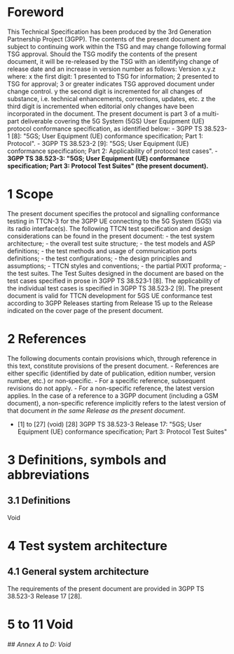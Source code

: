 # Foreword
This Technical Specification has been produced by the 3rd Generation
Partnership Project (3GPP).
The contents of the present document are subject to continuing work within the
TSG and may change following formal TSG approval. Should the TSG modify the
contents of the present document, it will be re-released by the TSG with an
identifying change of release date and an increase in version number as
follows:
Version x.y.z
where:
x the first digit:
1 presented to TSG for information;
2 presented to TSG for approval;
3 or greater indicates TSG approved document under change control.
y the second digit is incremented for all changes of substance, i.e. technical
enhancements, corrections, updates, etc.
z the third digit is incremented when editorial only changes have been
incorporated in the document.
The present document is part 3 of a multi-part deliverable covering the 5G
System (5GS) User Equipment (UE) protocol conformance specification, as
identified below:
\- 3GPP TS 38.523-1 [8]: \"5GS; User Equipment (UE) conformance specification;
Part 1: Protocol\".
\- 3GPP TS 38.523-2 [9]: \"5GS; User Equipment (UE) conformance specification;
Part 2: Applicability of protocol test cases\".
\- **3GPP TS 38.523-3: \"5GS; User Equipment (UE) conformance specification;
Part 3: Protocol Test Suites\" (the present document).**
# 1 Scope
The present document specifies the protocol and signalling conformance testing
in TTCN-3 for the 3GPP UE connecting to the 5G System (5GS) via its radio
interface(s).
The following TTCN test specification and design considerations can be found
in the present document:
\- the test system architecture;
\- the overall test suite structure;
\- the test models and ASP definitions;
\- the test methods and usage of communication ports definitions;
\- the test configurations;
\- the design principles and assumptions;
\- TTCN styles and conventions;
\- the partial PIXIT proforma;
\- the test suites.
The Test Suites designed in the document are based on the test cases specified
in prose in 3GPP TS 38.523‑1 [8]. The applicability of the individual test
cases is specified in 3GPP TS 38.523‑2 [9].
The present document is valid for TTCN development for 5GS UE conformance test
according to 3GPP Releases starting from Release 15 up to the Release
indicated on the cover page of the present document.
# 2 References
The following documents contain provisions which, through reference in this
text, constitute provisions of the present document.
\- References are either specific (identified by date of publication, edition
number, version number, etc.) or non‑specific.
\- For a specific reference, subsequent revisions do not apply.
\- For a non-specific reference, the latest version applies. In the case of a
reference to a 3GPP document (including a GSM document), a non-specific
reference implicitly refers to the latest version of that document _in the
same Release as the present document_.
  * [1] to [27] (void)
[28] 3GPP TS 38.523-3 Release 17: \"5GS; User Equipment (UE) conformance
specification; Part 3: Protocol Test Suites\"
# 3 Definitions, symbols and abbreviations
## 3.1 Definitions
Void
# 4 Test system architecture
## 4.1 General system architecture
The requirements of the present document are provided in 3GPP TS 38.523-3
Release 17 [28].
# 5 to 11 Void
###### ## Annex A to D: Void
#